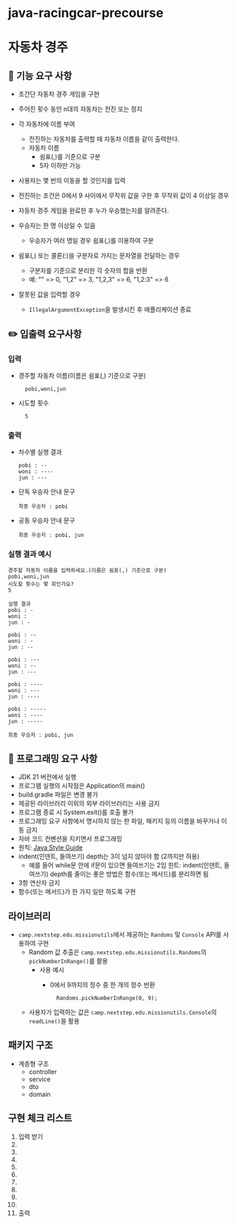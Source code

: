 # java-racingcar-precourse

# 자동차 경주

## 🎯 기능 요구 사항

- 초간단 자동차 경주 게임을 구현

- 주어진 횟수 동안 n대의 자동차는 전진 또는 정지
- 각 자동차에 이름 부여
  - 전진하는 자동차를 출력할 때 자동차 이름을 같이 출력한다.
  - 자동차 이름
    - 쉼표(,)를 기준으로 구분
    - 5자 이하만 가능
- 사용자는 몇 번의 이동을 할 것인지를 입력
- 전진하는 조건은 0에서 9 사이에서 무작위 값을 구한 후 무작위 값이 4 이상일 경우
- 자동차 경주 게임을 완료한 후 누가 우승했는지를 알려준다. 
- 우승자는 한 명 이상일 수 있음
  - 우승자가 여러 명일 경우 쉼표(,)를 이용하여 구분
- 쉼표(,) 또는 콜론(:)을 구분자로 가지는 문자열을 전달하는 경우
    - 구분자를 기준으로 분리한 각 숫자의 합을 반환
    - 예: "" => 0, "1,2" => 3, "1,2,3" => 6, "1,2:3" => 6

- 잘못된 값을 입력할 경우
    - `IllegalArgumentException`을 발생시킨 후 애플리케이션 종료

## ✏️ 입출력 요구사항

### 입력

- 경주할 자동차 이름(이름은 쉼표(,) 기준으로 구분)

        pobi,woni,jun

- 시도할 횟수

        5

### 출력

- 차수별 실행 결과

      pobi : --
      woni : ----
      jun : ---

- 단독 우승자 안내 문구

      최종 우승자 : pobi

- 공동 우승자 안내 문구

      최종 우승자 : pobi, jun

### 실행 결과 예시

```
경주할 자동차 이름을 입력하세요.(이름은 쉼표(,) 기준으로 구분)
pobi,woni,jun
시도할 횟수는 몇 회인가요?
5

실행 결과
pobi : -
woni : 
jun : -

pobi : --
woni : -
jun : --

pobi : ---
woni : --
jun : ---

pobi : ----
woni : ---
jun : ----

pobi : -----
woni : ----
jun : -----

최종 우승자 : pobi, jun
```

## 🚩 프로그래밍 요구 사항

- JDK 21 버전에서 실행
- 프로그램 실행의 시작점은 Application의 main()
- build.gradle 파일은 변경 불가
- 제공된 라이브러리 이외의 외부 라이브러리는 사용 금지
- 프로그램 종료 시 System.exit()를 호출 불가
- 프로그래밍 요구 사항에서 명시하지 않는 한 파일, 패키지 등의 이름을 바꾸거나 이동 금지
- 자바 코드 컨벤션을 지키면서 프로그래밍
- 원칙: [Java Style Guide](https://github.com/woowacourse/woowacourse-docs/tree/main/styleguide/java)
- indent(인덴트, 들여쓰기) depth는 3이 넘지 않아야 함 (2까지만 허용)
  - 예를 들어 while문 안에 if문이 있으면 들여쓰기는 2임
    힌트: indent(인덴트, 들여쓰기) depth를 줄이는 좋은 방법은 함수(또는 메서드)를 분리하면 됨
- 3항 연산자 금지
- 함수(또는 메서드)가 한 가지 일만 하도록 구현

## 라이브러리
- `camp.nextstep.edu.missionutils`에서 제공하는 `Randoms` 및 `Console` API를 사용하여 구현
  - Random 값 추출은 `camp.nextstep.edu.missionutils.Randoms`의 `pickNumberInRange()`를 활용
    - 사용 예시
        - 0에서 9까지의 정수 중 한 개의 정수 반환
      
                Randoms.pickNumberInRange(0, 9);
    
  - 사용자가 입력하는 값은 `camp.nextstep.edu.missionutils.Console`의 `readLine()`을 활용

## 패키지 구조

- 계층형 구조
    - controller
    - service
    - dto
    - domain

## 구현 체크 리스트

1. 입력 받기
2. 
3. 
4. 
5. 
6. 
7. 
8. 
9. 
10. 
11. 출력